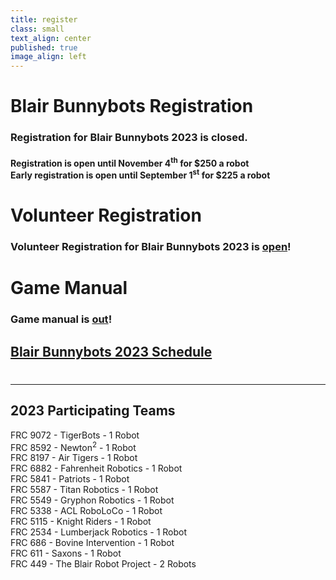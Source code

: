 ```yaml
---
title: register
class: small
text_align: center
published: true
image_align: left
---
```


# **Blair Bunnybots Registration**
### Registration for Blair Bunnybots 2023 is closed.
#### Registration is open until November 4<sup>th</sup> for $250 a robot </br> Early registration is open until September 1<sup>st</sup> for $225 a robot

# **Volunteer Registration**
### Volunteer Registration for Blair Bunnybots 2023 is [open](https://forms.gle/R48FA1F24YnmYgHE6)!

# **Game Manual**
### Game manual is [out](https://docs.google.com/document/d/1OtVUJ3cwBjjSRfQvrFDM4mu5tYW5kNEiKQE-vzLtY2A/edit?usp=sharing)!

## [Blair Bunnybots 2023 Schedule](https://docs.google.com/document/d/1axW6Y_WmsrgSJ8pNxNLGLyLCSw-21vPZmiJ03NX5nUY/edit?usp=sharing)
# 
---
## **2023 Participating Teams** <br> 
FRC 9072 - TigerBots - 1 Robot <br>
FRC 8592 - Newton<sup>2</sup> - 1 Robot <br>
FRC 8197 - Air Tigers - 1 Robot <br>
FRC 6882 - Fahrenheit Robotics - 1 Robot <br>
FRC 5841 - Patriots - 1 Robot <br>
FRC 5587 - Titan Robotics - 1 Robot <br>
FRC 5549 - Gryphon Robotics - 1 Robot <br>
FRC 5338 - ACL RoboLoCo - 1 Robot <br>
FRC 5115 - Knight Riders - 1 Robot <br>
FRC 2534 - Lumberjack Robotics - 1 Robot <br>
FRC 686 - Bovine Intervention - 1 Robot <br>
FRC 611 - Saxons - 1 Robot <br>
FRC 449 - The Blair Robot Project - 2 Robots
